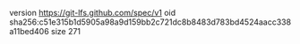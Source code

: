 version https://git-lfs.github.com/spec/v1
oid sha256:c51e315b1d5905a98a9d159bb2c721dc8b8483d783bd4524aacc338a11bed406
size 271
